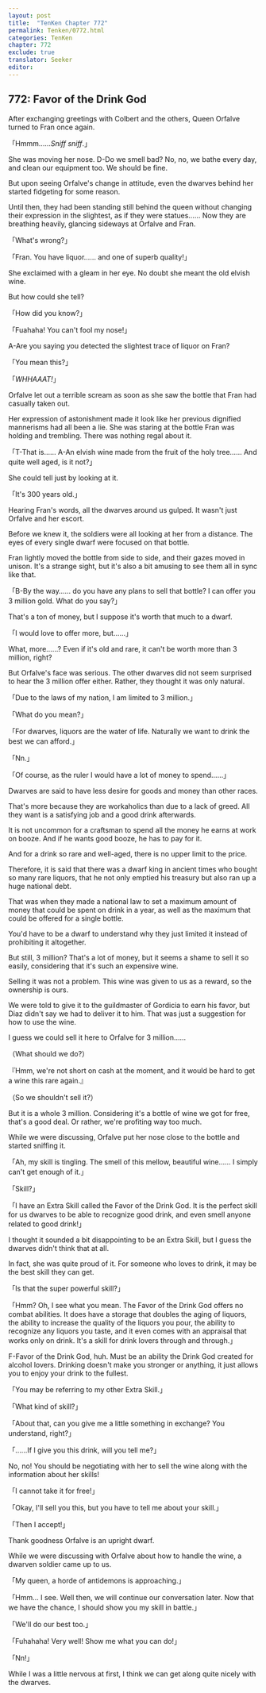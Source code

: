```yaml
---
layout: post
title:  "TenKen Chapter 772"
permalink: Tenken/0772.html
categories: TenKen
chapter: 772
exclude: true
translator: Seeker
editor: 
---
```

<h2 id="ch772">772: Favor of the Drink God</h2>
<p>After exchanging greetings with Colbert and the others, Queen Orfalve turned to Fran once again.</p>

<p>「Hmmm……<em>Sniff sniff</em>.」</p>

<p>She was moving her nose. D-Do we smell bad? No, no, we bathe every day, and clean our equipment too. We should be fine.</p>

<p>But upon seeing Orfalve's change in attitude, even the dwarves behind her started fidgeting for some reason.</p>

<p>Until then, they had been standing still behind the queen without changing their expression in the slightest, as if they were statues…… Now they are breathing heavily, glancing sideways at Orfalve and Fran.</p>

<p>「What's wrong?」</p>
<p>「Fran. You have liquor…… and one of superb quality!」</p>

<p>She exclaimed with a gleam in her eye. No doubt she meant the old elvish wine.</p>

<p>But how could she tell?</p>

<p>「How did you know?」</p>
<p>「Fuahaha! You can't fool my nose!」</p>

<p>A-Are you saying you detected the slightest trace of liquor on Fran?</p>

<p>「You mean this?」</p>
<p>「<em>WHHAAAT!</em>」</p>

<p>Orfalve let out a terrible scream as soon as she saw the bottle that Fran had casually taken out.</p>

<p>Her expression of astonishment made it look like her previous dignified mannerisms had all been a lie. She was staring at the bottle Fran was holding and trembling. There was nothing regal about it.</p>

<p>「T-That is…… A-An elvish wine made from the fruit of the holy tree…… And quite well aged, is it not?」</p>

<p>She could tell just by looking at it.</p>

<p>「It's 300 years old.」</p>

<p>Hearing Fran's words, all the dwarves around us gulped. It wasn't just Orfalve and her escort.</p>

<p>Before we knew it, the soldiers were all looking at her from a distance. The eyes of every single dwarf were focused on that bottle.</p>

<p>Fran lightly moved the bottle from side to side, and their gazes moved in unison. It's a strange sight, but it's also a bit amusing to see them all in sync like that.</p>

<p>「B-By the way…… do you have any plans to sell that bottle? I can offer you 3 million gold. What do you say?」</p>

<p>That's a ton of money, but I suppose it's worth that much to a dwarf.</p>

<p>「I would love to offer more, but……」</p>

<p>What, more……? Even if it's old and rare, it can't be worth more than 3 million, right?</p>

<p>But Orfalve's face was serious. The other dwarves did not seem surprised to hear the 3 million offer either. Rather, they thought it was only natural.</p>

<p>「Due to the laws of my nation, I am limited to 3 million.」</p>
<p>「What do you mean?」</p>
<p>「For dwarves, liquors are the water of life. Naturally we want to drink the best we can afford.」</p>
<p>「Nn.」</p>
<p>「Of course, as the ruler I would have a lot of money to spend……」</p>

<p>Dwarves are said to have less desire for goods and money than other races.</p>

<p>That's more because they are workaholics than due to a lack of greed. All they want is a satisfying job and a good drink afterwards.</p>

<p>It is not uncommon for a craftsman to spend all the money he earns at work on booze. And if he wants good booze, he has to pay for it.</p>

<p>And for a drink so rare and well-aged, there is no upper limit to the price.</p>

<p>Therefore, it is said that there was a dwarf king in ancient times who bought so many rare liquors, that he not only emptied his treasury but also ran up a huge national debt.</p>

<p>That was when they made a national law to set a maximum amount of money that could be spent on drink in a year, as well as the maximum that could be offered for a single bottle.</p>

<p>You'd have to be a dwarf to understand why they just limited it instead of prohibiting it altogether.</p>

<p>But still, 3 million? That's a lot of money, but it seems a shame to sell it so easily, considering that it's such an expensive wine.</p>

<p>Selling it was not a problem. This wine was given to us as a reward, so the ownership is ours.</p>

<p>We were told to give it to the guildmaster of Gordicia to earn his favor, but Diaz didn't say we had to deliver it to him. That was just a suggestion for how to use the wine.</p>

<p>I guess we could sell it here to Orfalve for 3 million……</p>

<p>（What should we do?）</p>
<p>『Hmm, we're not short on cash at the moment, and it would be hard to get a wine this rare again.』</p>
<p>（So we shouldn't sell it?）</p>

<p>But it is a whole 3 million. Considering it's a bottle of wine we got for free, that's a good deal. Or rather, we're profiting way too much.</p>

<p>While we were discussing, Orfalve put her nose close to the bottle and started sniffing it.</p>

<p>「Ah, my skill is tingling. The smell of this mellow, beautiful wine…… I simply can't get enough of it.」</p>
<p>「Skill?」</p>
<p>「I have an Extra Skill called the Favor of the Drink God. It is the perfect skill for us dwarves to be able to recognize good drink, and even smell anyone related to good drink!」</p>

<p>I thought it sounded a bit disappointing to be an Extra Skill, but I guess the dwarves didn't think that at all.</p>

<p>In fact, she was quite proud of it. For someone who loves to drink, it may be the best skill they can get.</p>

<p>「Is that the super powerful skill?」</p>
<p>「Hmm? Oh, I see what you mean. The Favor of the Drink God offers no combat abilities. It does have a storage that doubles the aging of liquors, the ability to increase the quality of the liquors you pour, the ability to recognize any liquors you taste, and it even comes with an appraisal that works only on drink. It's a skill for drink lovers through and through.」</p>

<p>F-Favor of the Drink God, huh. Must be an ability the Drink God created for alcohol lovers. Drinking doesn't make you stronger or anything, it just allows you to enjoy your drink to the fullest.</p>

<p>「You may be referring to my other Extra Skill.」</p>
<p>「What kind of skill?」</p>
<p>「About that, can you give me a little something in exchange? You understand, right?」</p>
<p>「……If I give you this drink, will you tell me?」</p>

<p>No, no! You should be negotiating with her to sell the wine along with the information about her skills!</p>

<p>「I cannot take it for free!」</p>
<p>「Okay, I'll sell you this, but you have to tell me about your skill.」</p>
<p>「Then I accept!」</p>

<p>Thank goodness Orfalve is an upright dwarf.</p>

<p>While we were discussing with Orfalve about how to handle the wine, a dwarven soldier came up to us.</p>

<p>「My queen, a horde of antidemons is approaching.」</p>
<p>「Hmm… I see. Well then, we will continue our conversation later. Now that we have the chance, I should show you my skill in battle.」</p>
<p>「We'll do our best too.」</p>
<p>「Fuhahaha! Very well! Show me what you can do!」</p>
<p>「Nn!」</p>

<p>While I was a little nervous at first, I think we can get along quite nicely with the dwarves.</p>



